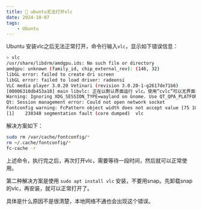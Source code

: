 ```yaml
---
title: 🧌 ubuntu无法打开vlc
date: 2024-10-07
tags: 
    - Ubuntu
---
```


Ubuntu 安装vlc之后无法正常打开，命令行输入`vlc`，显示如下错误信息：

```sh
> vlc
/usr/share/libdrm/amdgpu.ids: No such file or directory
amdgpu: unknown (family_id, chip_external_rev): (146, 32)
libGL error: failed to create dri screen
libGL error: failed to load driver: radeonsi
VLC media player 3.0.20 Vetinari (revision 3.0.20-1-g2617de71b6)
[00006310db453a10] main libvlc: 正在以默认界面运行 vlc。使用“cvlc”可以无界面模式使用 vlc。
Warning: Ignoring XDG_SESSION_TYPE=wayland on Gnome. Use QT_QPA_PLATFORM=wayland to run on Wayland anyway.
Qt: Session management error: Could not open network socket
Fontconfig warning: FcPattern object width does not accept value [75 100)
[1]    238348 segmentation fault (core dumped)  vlc
```
<!--more-->

解决方案如下：

```sh
sudo rm /var/cache/fontconfig/*
rm ~/.cache/fontconfig/*
fc-cache -r
```

上述命令，执行完之后，再次打开vlc，需要等待一段时间，然后就可以正常使用。

第二种解决方案是使用 `sudo apt install vlc` 安装，不要用snap。先卸载snap的vlc，再安装，就可以正常打开了。

具体是什么原因不是很清楚，本地网络不通也会出现这个错误。
